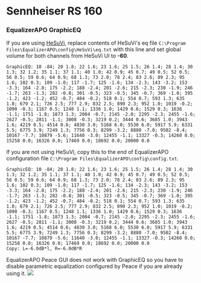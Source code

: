 # Sennheiser RS 160
### EqualizerAPO GraphicEQ
If you are using [HeSuVi](https://sourceforge.net/projects/hesuvi/), replace contents of HeSuVi's eq file `C:\Program Files\EqualizerAPO\config\HeSuVi\eq.txt` with this line and set global volume for both channels from HeSuVi UI to **-60**.
```
GraphicEQ: 10 -84; 20 1.8; 22 1.6; 23 1.6; 25 1.5; 26 1.4; 28 1.4; 30 1.3; 32 1.2; 35 1.1; 37 1.1; 40 1.0; 42 0.9; 45 0.7; 49 0.5; 52 0.5; 56 0.5; 59 0.6; 64 0.9; 68 1.3; 73 2.0; 78 2.4; 83 2.6; 89 2.3; 95 1.6; 102 0.3; 109 -1.0; 117 -1.7; 125 -1.6; 134 -2.3; 143 -3.2; 153 -3.3; 164 -2.8; 175 -2.2; 188 -2.4; 201 -2.6; 215 -2.3; 230 -1.9; 246 -1.7; 263 -1.3; 282 -0.8; 301 -0.5; 323 -0.5; 345 -0.7; 369 -1.0; 395 -1.2; 423 -1.2; 452 -0.7; 484 -0.2; 518 0.1; 554 0.7; 593 1.3; 635 1.8; 679 2.1; 726 2.5; 777 2.9; 832 2.5; 890 2.3; 952 1.0; 1019 -0.2; 1090 -0.3; 1167 0.5; 1248 1.1; 1336 1.0; 1429 0.6; 1529 0.3; 1636 -1.1; 1751 -1.8; 1873 1.3; 2004 -0.7; 2145 -2.0; 2295 -2.3; 2455 -1.6; 2627 -0.5; 2811 -1.1; 3008 -0.3; 3219 0.2; 3444 0.6; 3685 1.0; 3943 1.6; 4219 0.5; 4514 0.6; 4830 3.0; 5168 6.0; 5530 6.0; 5917 5.9; 6331 5.5; 6775 3.9; 7249 1.3; 7756 0.3; 8299 -3.2; 8880 -7.0; 9502 -8.4; 10167 -7.7; 10879 -5.6; 11640 -3.0; 12455 -1.1; 13327 -0.3; 14260 0.0; 15258 0.0; 16326 0.0; 17469 0.0; 18692 0.0; 20000 0.0
```
If you are not using HeSuVi, copy this to the end of EqualizerAPO configuration file `C:\Program Files\EqualizerAPO\config\config.txt`.
```
GraphicEQ: 10 -84; 20 1.8; 22 1.6; 23 1.6; 25 1.5; 26 1.4; 28 1.4; 30 1.3; 32 1.2; 35 1.1; 37 1.1; 40 1.0; 42 0.9; 45 0.7; 49 0.5; 52 0.5; 56 0.5; 59 0.6; 64 0.9; 68 1.3; 73 2.0; 78 2.4; 83 2.6; 89 2.3; 95 1.6; 102 0.3; 109 -1.0; 117 -1.7; 125 -1.6; 134 -2.3; 143 -3.2; 153 -3.3; 164 -2.8; 175 -2.2; 188 -2.4; 201 -2.6; 215 -2.3; 230 -1.9; 246 -1.7; 263 -1.3; 282 -0.8; 301 -0.5; 323 -0.5; 345 -0.7; 369 -1.0; 395 -1.2; 423 -1.2; 452 -0.7; 484 -0.2; 518 0.1; 554 0.7; 593 1.3; 635 1.8; 679 2.1; 726 2.5; 777 2.9; 832 2.5; 890 2.3; 952 1.0; 1019 -0.2; 1090 -0.3; 1167 0.5; 1248 1.1; 1336 1.0; 1429 0.6; 1529 0.3; 1636 -1.1; 1751 -1.8; 1873 1.3; 2004 -0.7; 2145 -2.0; 2295 -2.3; 2455 -1.6; 2627 -0.5; 2811 -1.1; 3008 -0.3; 3219 0.2; 3444 0.6; 3685 1.0; 3943 1.6; 4219 0.5; 4514 0.6; 4830 3.0; 5168 6.0; 5530 6.0; 5917 5.9; 6331 5.5; 6775 3.9; 7249 1.3; 7756 0.3; 8299 -3.2; 8880 -7.0; 9502 -8.4; 10167 -7.7; 10879 -5.6; 11640 -3.0; 12455 -1.1; 13327 -0.3; 14260 0.0; 15258 0.0; 16326 0.0; 17469 0.0; 18692 0.0; 20000 0.0
Copy: L=-6.0dB*l, R=-6.0dB*R
```
EqualizerAPO Peace GUI does not work with GraphicEQ so you have to disable parametric equalization configured by Peace if you are already using it.
![](https://raw.githubusercontent.com/jaakkopasanen/AutoEq/master/results/Sonoma%20Model%20One/headphoncecom/onear/Sennheiser%20RS%20160/Sennheiser%20RS%20160.png)
